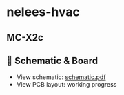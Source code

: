 # nelees-hvac









## MC-X2c
## 🧩 Schematic & Board
- View schematic: [schematic.pdf](docs/MC_X2c.pdf)
- View PCB layout: working progress 
